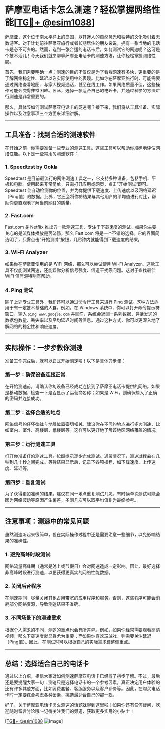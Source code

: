 # 萨摩亚电话卡怎么测速？轻松掌握网络性能[[TG💪+ @esim1088](https://t.me/s/esim1088)]

萨摩亚，这个位于南太平洋上的岛国，以其迷人的自然风光和独特的文化吸引着无数游客。对于计划前往萨摩亚旅行或者长期居住的朋友来说，拥有一张当地的电话卡是必不可少的。然而，选到一张合适的电话卡后，如何测试它的网速呢？这可是个技术活儿！今天我们就来聊聊萨摩亚电话卡的测速方法，让你轻松掌握网络性能。

首先，我们需要明确一点：测速的目的不仅仅是为了看看网速有多快，更重要的是了解网络稳定性、延迟以及实际使用中的表现。比如你在萨摩亚旅行时，可能需要通过网络查看地图、与家人视频通话，甚至在线工作。如果网络质量不佳，这些操作可能会变得非常困难。因此，选择一款适合自己的电话卡，并通过科学的方法进行测速是非常重要的。

那么，具体该如何测试萨摩亚电话卡的网速呢？接下来，我们将从工具准备、实际操作以及注意事项三个方面来详细讲解。

---

## 工具准备：找到合适的测速软件

在开始之前，你需要准备一些专业的测速工具。这些工具可以帮助你准确地评估网络性能。以下是一些常用的测速软件：

### 1. Speedtest by Ookla
Speedtest 是目前最流行的网络测速工具之一，它支持多种设备，包括手机、平板和电脑。使用起来非常简单，只需打开应用或网页，点击“开始测试”即可。Speedtest 会自动检测你的位置，并为你提供下载速度、上传速度以及网络延迟（Ping值）的数据。此外，它还会将你的结果与其他用户的平均值进行对比，帮助你更直观地了解当前网络的质量。

### 2. Fast.com
Fast.com 是 Netflix 推出的一款测速工具，专注于下载速度的测试。如果你主要关心的是流媒体播放是否流畅，那么 Fast.com 将是一个不错的选择。它的界面简洁明了，只需点击“开始测试”按钮，几秒钟内就能得到下载速度的结果。

### 3. Wi-Fi Analyzer
如果你在萨摩亚使用的是 WiFi 网络，那么可以尝试使用 Wi-Fi Analyzer。这款工具不仅能测试网速，还能帮你分析信号强度、信道干扰等问题。这对于查找最佳 WiFi 信号源特别有帮助。

### 4. Ping 测试
除了上述专业工具外，我们还可以通过命令行工具来进行 Ping 测试。这种方法适用于有一定技术基础的人群。例如，在 Windows 系统中，你可以打开命令提示符窗口，输入 `ping www.google.com` 并回车，系统会返回一系列数据，包括发送的数据包数量、丢失率以及平均延迟时间等信息。通过这种方式，你可以更深入地了解网络的稳定性和响应速度。

---

## 实际操作：一步步教你测速

准备工作完成后，就可以正式开始测速啦！以下是具体的步骤：

### 第一步：确保设备连接正常
在开始测速前，请确认你的设备已经成功连接到了萨摩亚电话卡提供的网络。如果是移动数据，检查一下是否显示了运营商名称；如果是 WiFi，则确保输入了正确的密码并连接成功。

### 第二步：选择合适的地点
网络信号的好坏往往与地理位置密切相关。建议你在不同的地点进行多次测速，比如室内、室外、高楼层、低楼层等。这样可以更好地了解该地区网络覆盖的情况。

### 第三步：运行测速工具
打开你准备好的测速工具，按照提示逐步完成测试。通常情况下，测速过程会在几秒到几十秒之间完成。等待结果显示后，记录下各项指标，如下载速度、上传速度、延迟等。

### 第四步：重复测试
为了获得更加准确的结果，建议在同一地点重复测试几次。有时候单次测试可能会因为网络波动等原因产生偏差，多测几次可以取平均值作为最终参考。

---

## 注意事项：测速中的常见问题

虽然测速听起来很简单，但在实际操作过程中还是需要注意一些细节，以免影响结果的准确性。

### 1. 避免高峰时段测试
网络流量高峰期（通常是晚上或节假日）会对网速造成一定影响。因此，最好选择非高峰时段进行测速，以便获得更真实的网络性能数据。

### 2. 关闭后台程序
在测速期间，尽量关闭其他占用带宽的应用程序和服务。否则，这些程序可能会消耗部分网络资源，导致测速结果不准确。

### 3. 不同场景下的测速需求
根据个人需求的不同，测速的重点也会有所差异。例如，如果你经常需要观看高清视频，那么下载速度就显得尤为重要；而如果你喜欢玩游戏，则需要关注延迟（Ping值）。因此，在测试时可以根据自己的实际需求调整侧重点。

---

## 总结：选择适合自己的电话卡

通过以上介绍，相信大家对如何测速萨摩亚电话卡已经有了初步了解。不过，最后还是要提醒大家一句：测速只是选择电话卡的一个参考因素，真正决定用户体验的还有许多其他方面，比如资费套餐、客服服务以及客户评价等。因此，在购买电话卡时一定要综合考虑各种因素，挑选最适合自己的那一款。

好了，关于萨摩亚电话卡怎么测速的话题就聊到这里啦！如果你还有任何疑问，欢迎随时留言讨论哦～记得关注我们的频道，获取更多实用的小贴士！

[[TG💪+ @esim1088](https://t.me/s/esim1088) ![Image](https://i.postimg.cc/4NQfJmqS/Snipaste-2025-05-13-00-14-12.png)]